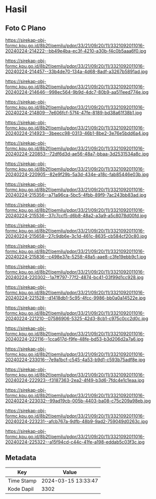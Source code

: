 # Hasil

## Foto C Plano

https://sirekap-obj-formc.kpu.go.id/8b2f/pemilu/pdpr/33/21/09/20/11/3321092011016-20240224-214222--bb49e4ba-ec3f-4210-a30b-f4c0b5aaa6f0.jpg

https://sirekap-obj-formc.kpu.go.id/8b2f/pemilu/pdpr/33/21/09/20/11/3321092011016-20240224-214457--33b4de70-134a-4d68-8adf-a3267b5891ad.jpg

https://sirekap-obj-formc.kpu.go.id/8b2f/pemilu/pdpr/33/21/09/20/11/3321092011016-20240224-214646--998ec564-9b9d-4dc7-80b9-aa511eed774e.jpg

https://sirekap-obj-formc.kpu.go.id/8b2f/pemilu/pdpr/33/21/09/20/11/3321092011016-20240224-214809--7e606fcf-57f4-47fe-8189-bd38a61f38b1.jpg

https://sirekap-obj-formc.kpu.go.id/8b2f/pemilu/pdpr/33/21/09/20/11/3321092011016-20240224-214923--3beecc98-0313-46b1-8be2-3e76e5bdd6a4.jpg

https://sirekap-obj-formc.kpu.go.id/8b2f/pemilu/pdpr/33/21/09/20/11/3321092011016-20240224-220853--72df6d3d-ae56-48a7-bbaa-3d2531534a8c.jpg

https://sirekap-obj-formc.kpu.go.id/8b2f/pemilu/pdpr/33/21/09/20/11/3321092011016-20240224-220905--82e9f29b-5a3d-434e-a18c-fab85446e03b.jpg

https://sirekap-obj-formc.kpu.go.id/8b2f/pemilu/pdpr/33/21/09/20/11/3321092011016-20240224-215356--a71a96ca-5bc5-4fbb-89f9-7ac243bb83ad.jpg

https://sirekap-obj-formc.kpu.go.id/8b2f/pemilu/pdpr/33/21/09/20/11/3321092011016-20240224-215536--37c7ccf5-d6b8-48a2-a3a9-a5c8078d00fd.jpg

https://sirekap-obj-formc.kpu.go.id/8b2f/pemilu/pdpr/33/21/09/20/11/3321092011016-20240224-215658--27c9db6e-3c1d-461c-8635-cb584cf20c80.jpg

https://sirekap-obj-formc.kpu.go.id/8b2f/pemilu/pdpr/33/21/09/20/11/3321092011016-20240224-215836--c498e37e-5258-48a5-aae8-c3fe19ebb9c1.jpg

https://sirekap-obj-formc.kpu.go.id/8b2f/pemilu/pdpr/33/21/09/20/11/3321092011016-20240224-220302--1a7ff797-77f2-4874-bc41-03f99d1cc928.jpg

https://sirekap-obj-formc.kpu.go.id/8b2f/pemilu/pdpr/33/21/09/20/11/3321092011016-20240224-221528--d1418db1-5c95-4fcc-9986-bb0a0a14522e.jpg

https://sirekap-obj-formc.kpu.go.id/8b2f/pemilu/pdpr/33/21/09/20/11/3321092011016-20240224-221210--07586906-5325-42d3-8cb1-c975c0cc2d0c.jpg

https://sirekap-obj-formc.kpu.go.id/8b2f/pemilu/pdpr/33/21/09/20/11/3321092011016-20240224-222116--1cca617d-f9fe-48fe-bd53-b3d206d2a7a6.jpg

https://sirekap-obj-formc.kpu.go.id/8b2f/pemilu/pdpr/33/21/09/20/11/3321092011016-20240224-233016--7e9a1bcf-c545-4a53-b9d1-c593b75adf8e.jpg

https://sirekap-obj-formc.kpu.go.id/8b2f/pemilu/pdpr/33/21/09/20/11/3321092011016-20240224-222923--f3187363-2ea2-4f49-b3d6-7fdc4e1c1eaa.jpg

https://sirekap-obj-formc.kpu.go.id/8b2f/pemilu/pdpr/33/21/09/20/11/3321092011016-20240224-223032--99ad19cb-005b-4403-ba08-c75c209a98eb.jpg

https://sirekap-obj-formc.kpu.go.id/8b2f/pemilu/pdpr/33/21/09/20/11/3321092011016-20240224-223231--afcb767a-9dfb-48b9-9ad2-759049d0263c.jpg

https://sirekap-obj-formc.kpu.go.id/8b2f/pemilu/pdpr/33/21/09/20/11/3321092011016-20240224-225322--a15f94cd-c44c-41fe-a198-eddab5c03f3c.jpg


## Metadata

| Key        | Value               |
| ---------- | ------------------- |
| Time Stamp | 2024-03-15 13:33:47 |
| Kode Dapil | 3302                |



